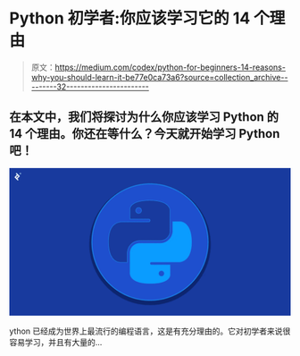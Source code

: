 # Python 初学者:你应该学习它的 14 个理由

> 原文：<https://medium.com/codex/python-for-beginners-14-reasons-why-you-should-learn-it-be77e0ca73a6?source=collection_archive---------32----------------------->

## 在本文中，我们将探讨为什么你应该学习 Python 的 14 个理由。你还在等什么？今天就开始学习 Python 吧！

![](img/353fb15cbc788845997388794f01d456.png)

ython 已经成为世界上最流行的编程语言，这是有充分理由的。它对初学者来说很容易学习，并且有大量的…